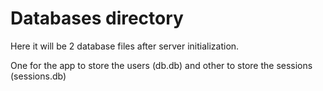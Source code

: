 # Databases directory

Here it will be 2 database files after server initialization.

One for the app to store the users (db.db) and other to store the sessions (sessions.db)
